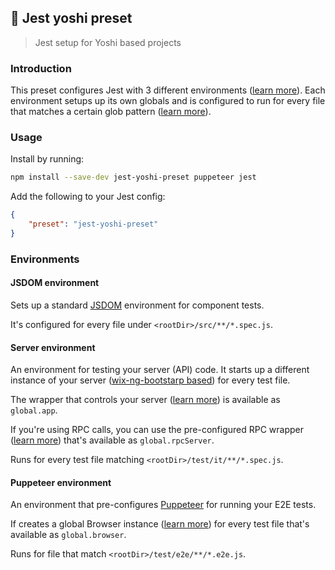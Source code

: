 ## 🤹 Jest yoshi preset

> Jest setup for Yoshi based projects

### Introduction

This preset configures Jest with 3 different environments ([learn more](https://jestjs.io/docs/en/configuration#testenvironment-string)). Each environment setups up its own globals and is configured to run for every file that matches a certain glob pattern ([learn more](https://github.com/isaacs/node-glob)).

### Usage

Install by running:

```bash
npm install --save-dev jest-yoshi-preset puppeteer jest
```

Add the following to your Jest config:

```json
{
    "preset": "jest-yoshi-preset"
}
```

### Environments

#### JSDOM environment

Sets up a standard [JSDOM](https://github.com/jsdom/jsdom) environment for component tests.

It's configured for every file under `<rootDir>/src/**/*.spec.js`.

#### Server environment

An environment for testing your server (API) code. It starts up a different instance of your server ([wix-ng-bootstarp based](https://github.com/wix-platform/wix-node-platform)) for every test file.

The wrapper that controls your server ([learn more](https://github.com/wix-platform/wix-node-platform/tree/master/bootstrap/wix-bootstrap-testkit)) is available as `global.app`.

If you're using RPC calls, you can use the pre-configured RPC wrapper ([learn more](https://github.com/wix-platform/wix-node-platform/tree/master/rpc/wix-json-rpc-client)) that's available as `global.rpcServer`.

Runs for every test file matching `<rootDir>/test/it/**/*.spec.js`.

#### Puppeteer environment

An environment that pre-configures [Puppeteer](https://github.com/GoogleChrome/puppeteer) for running your E2E tests.

If creates a global Browser instance ([learn more](https://github.com/GoogleChrome/puppeteer/blob/v1.5.0/docs/api.md#class-browser)) for every test file that's available as `global.browser`.

Runs for file that match `<rootDir>/test/e2e/**/*.e2e.js`.
